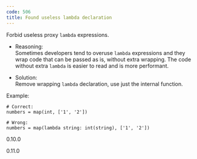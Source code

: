```yaml
---
code: 506
title: Found useless lambda declaration
---
```


Forbid useless proxy `lambda` expressions.

  - Reasoning:  
    Sometimes developers tend to overuse `lambda` expressions and they
    wrap code that can be passed as is, without extra wrapping. The code
    without extra `lambda` is easier to read and is more performant.

  - Solution:  
    Remove wrapping `lambda` declaration, use just the internal
    function.

Example:

    # Correct:
    numbers = map(int, ['1', '2'])
    
    # Wrong:
    numbers = map(lambda string: int(string), ['1', '2'])

<div class="versionadded">

0.10.0

</div>

<div class="versionchanged">

0.11.0

</div>